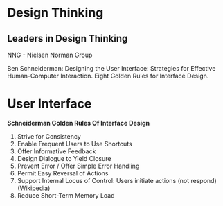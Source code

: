 # Design Thinking

## Leaders in Design Thinking

NNG - Nielsen Norman Group

Ben Schneiderman: Designing the User Interface: Strategies for Effective Human-Computer Interaction.    Eight Golden Rules for Interface Design.   



# User Interface

**Schneiderman Golden Rules Of Interface Design**

1. Strive for Consistency
2. Enable Frequent Users to Use Shortcuts
3. Offer Informative Feedback
4. Design Dialogue to Yield Closure
5. Prevent Error / Offer Simple Error Handling
6. Permit Easy Reversal of Actions
7. Support Internal Locus of Control: Users initiate actions (not respond) ([Wikipedia](https://en.wikipedia.org/wiki/Locus_of_control))
8. Reduce Short-Term Memory Load




